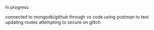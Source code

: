 In progress

connected to mongodb/github through vs code
using postman to test
updating routes
attempting to secure on glitch
